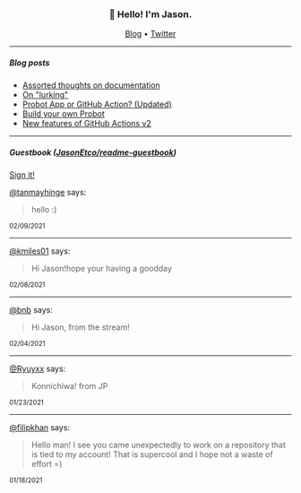 <h3 align="center">👋 Hello! I'm Jason.</h3>

<p align="center">
  <a href="https://jasonet.co">Blog</a> •
  <a href="https://twitter.com/JasonEtco">Twitter</a>
</p>

---

##### Blog posts

<!--START_SECTION:posts-->
* [Assorted thoughts on documentation](https:&#x2F;&#x2F;jasonet.co&#x2F;posts&#x2F;thoughts-on-docs&#x2F;)
* [On &quot;lurking&quot;](https:&#x2F;&#x2F;jasonet.co&#x2F;posts&#x2F;on-lurking&#x2F;)
* [Probot App or GitHub Action? (Updated)](https:&#x2F;&#x2F;jasonet.co&#x2F;posts&#x2F;probot-app-or-github-action-v2&#x2F;)
* [Build your own Probot](https:&#x2F;&#x2F;jasonet.co&#x2F;posts&#x2F;build-your-own-probot&#x2F;)
* [New features of GitHub Actions v2](https:&#x2F;&#x2F;jasonet.co&#x2F;posts&#x2F;new-features-of-github-actions&#x2F;)
<!--END_SECTION:posts-->

---

##### Guestbook ([JasonEtco/readme-guestbook](https://github.com/JasonEtco/readme-guestbook))

<a href="https://readme-guestbook.now.sh">Sign it!</a>

<!--START_SECTION:guestbook-->
[@tanmayhinge](https://github.com/tanmayhinge) says:

> hello :)

<sup>02/09/2021</sup>


---

[@kmiles01](https://github.com/kmiles01) says:

> Hi Jason!hope your having a goodday

<sup>02/08/2021</sup>


---

[@bnb](https://github.com/bnb) says:

> Hi Jason, from the stream!

<sup>02/04/2021</sup>


---

[@Ryuyxx](https://github.com/Ryuyxx) says:

> Konnichiwa! from JP

<sup>01/23/2021</sup>


---

[@filipkhan](https://github.com/filipkhan) says:

> Hello man! I see you came unexpectedly to work on a repository that is tied to my account! That is supercool and I hope not a waste of effort =)

<sup>01/18/2021</sup>

<!--END_SECTION:guestbook-->
<!--GUESTBOOK_LIST [{"name":"tanmayhinge","message":"hello :)","date":"02/09/2021"},{"name":"kmiles01","message":"Hi Jason!hope your having a goodday","date":"02/08/2021"},{"name":"bnb","message":"Hi Jason, from the stream!","date":"02/04/2021"},{"name":"Ryuyxx","message":"Konnichiwa! from JP","date":"01/23/2021"},{"name":"filipkhan","message":"Hello man! I see you came unexpectedly to work on a repository that is tied to my account! That is supercool and I hope not a waste of effort =)","date":"01/18/2021"}]-->
